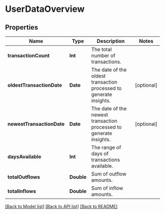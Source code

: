 # UserDataOverview

## Properties
Name | Type | Description | Notes
------------ | ------------- | ------------- | -------------
**transactionCount** | **Int** | The total number of transactions. | 
**oldestTransactionDate** | **Date** | The date of the oldest transaction processed to generate insights. | [optional] 
**newestTransactionDate** | **Date** | The date of the newest transaction processed to generate insights. | [optional] 
**daysAvailable** | **Int** | The range of days of transactions available. | 
**totalOutflows** | **Double** | Sum of outflow amounts. | 
**totalInflows** | **Double** | Sum of inflow amounts. | 

[[Back to Model list]](../README.md#documentation-for-models) [[Back to API list]](../README.md#documentation-for-api-endpoints) [[Back to README]](../README.md)


